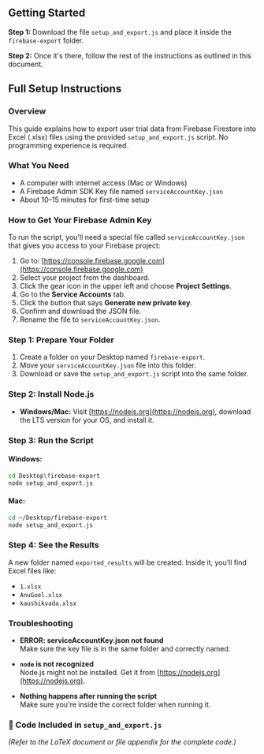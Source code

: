 ## Getting Started

**Step 1:** Download the file `setup_and_export.js` and place it inside the `firebase-export` folder.  

**Step 2:** Once it's there, follow the rest of the instructions as outlined in this document.

## Full Setup Instructions

### Overview
This guide explains how to export user trial data from Firebase Firestore into Excel (.xlsx) files using the provided `setup_and_export.js` script. No programming experience is required.

### What You Need
- A computer with internet access (Mac or Windows)
- A Firebase Admin SDK Key file named `serviceAccountKey.json`
- About 10–15 minutes for first-time setup

### How to Get Your Firebase Admin Key
To run the script, you'll need a special file called `serviceAccountKey.json` that gives you access to your Firebase project:

1. Go to: [https://console.firebase.google.com](https://console.firebase.google.com)
2. Select your project from the dashboard.
3. Click the gear icon in the upper left and choose **Project Settings**.
4. Go to the **Service Accounts** tab.
5. Click the button that says **Generate new private key**.
6. Confirm and download the JSON file.
7. Rename the file to `serviceAccountKey.json`.

### Step 1: Prepare Your Folder
1. Create a folder on your Desktop named `firebase-export`.
2. Move your `serviceAccountKey.json` file into this folder.
3. Download or save the `setup_and_export.js` script into the same folder.

### Step 2: Install Node.js
- **Windows/Mac:** Visit [https://nodejs.org](https://nodejs.org), download the LTS version for your OS, and install it.

### Step 3: Run the Script

#### Windows:
```bash
cd Desktop\firebase-export
node setup_and_export.js
```

#### Mac:
```bash
cd ~/Desktop/firebase-export
node setup_and_export.js
```

### Step 4: See the Results
A new folder named `exported_results` will be created. Inside it, you’ll find Excel files like:
- `1.xlsx`
- `AnuGoel.xlsx`
- `kaushikvada.xlsx`

### Troubleshooting
- **ERROR: serviceAccountKey.json not found**  
  Make sure the key file is in the same folder and correctly named.

- **`node` is not recognized**  
  Node.js might not be installed. Get it from [https://nodejs.org](https://nodejs.org).

- **Nothing happens after running the script**  
  Make sure you're inside the correct folder when running it.

### 📁 Code Included in `setup_and_export.js`

*(Refer to the LaTeX document or file appendix for the complete code.)*
